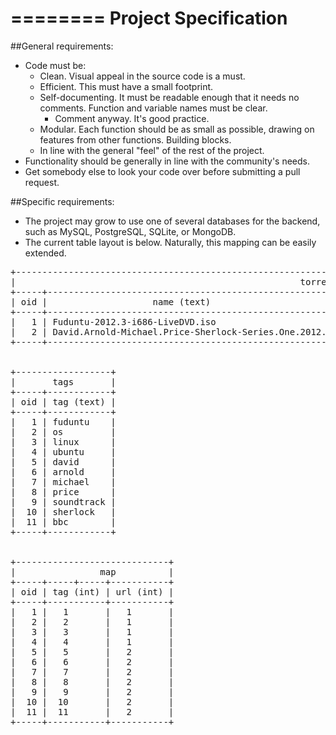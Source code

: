 
========
Project Specification
========

##General requirements:

* Code must be:
   * Clean. Visual appeal in the source code is a must.
   * Efficient. This must have a small footprint.
   * Self-documenting. It must be readable enough that it needs no comments. Function and variable names must be clear.
     * Comment anyway. It's good practice.
   * Modular. Each function should be as small as possible, drawing on features from other functions. Building blocks.
   * In line with the general "feel" of the rest of the project.
* Functionality should be generally in line with the community's needs.
* Get somebody else to look your code over before submitting a pull request.

##Specific requirements:

* The project may grow to use one of several databases for the backend, such as MySQL, PostgreSQL, SQLite, or MongoDB.
* The current table layout is below. Naturally, this mapping can be easily extended.

<pre>
+---------------------------------------------------------------------------------------------------------------------+
|                                                      torrents                                                       |
+-----+----------------------------------------------------------+----------------------------------------------------+
| oid |                    name (text)                           |                   url (text)                       |
+-----+----------------------------------------------------------+----------------------------------------------------+
|   1 | Fuduntu-2012.3-i686-LiveDVD.iso                          | Fuduntu-2012.3-i686-3671410625.torrent             |
|   2 | David.Arnold-Michael.Price-Sherlock-Series.One.2012.FLAC | Sherlock-Series-One-Soundtrack-(2012)-FLAC.torrent |
+-----+----------------------------------------------------------+----------------------------------------------------+


+------------------+
|       tags       |
+-----+------------+
| oid | tag (text) |
+-----+------------+
|   1 | fuduntu    |
|   2 | os         |
|   3 | linux      |
|   4 | ubuntu     |
|   5 | david      |
|   6 | arnold     |
|   7 | michael    |
|   8 | price      |
|   9 | soundtrack |
|  10 | sherlock   |
|  11 | bbc        |
+-----+------------+


+-----------------------------+
|                map          |
+-----+-----+-----+-----------+
| oid | tag (int) | url (int) |
+-----+-----------+-----------+
|   1 |   1       |   1       |
|   2 |   2       |   1       |
|   3 |   3       |   1       |
|   4 |   4       |   1       |
|   5 |   5       |   2       |
|   6 |   6       |   2       |
|   7 |   7       |   2       |
|   8 |   8       |   2       |
|   9 |   9       |   2       |
|  10 |  10       |   2       |
|  11 |  11       |   2       |
+-----+-----------+-----------+
</pre>
